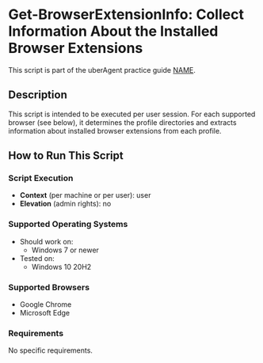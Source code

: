 # Get-BrowserExtensionInfo: Collect Information About the Installed Browser Extensions

This script is part of the uberAgent practice guide [NAME](URL).

## Description

This script is intended to be executed per user session. For each supported browser (see below), it determines the profile directories and extracts information about installed browser extensions from each profile.

## How to Run This Script

### Script Execution

- **Context** (per machine or per user): user
- **Elevation** (admin rights): no

### Supported Operating Systems

- Should work on:
  - Windows 7 or newer
- Tested on:
  - Windows 10 20H2

### Supported Browsers

- Google Chrome
- Microsoft Edge

### Requirements

No specific requirements.
